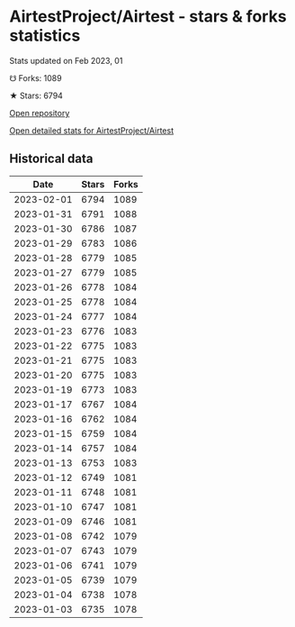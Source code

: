# AirtestProject/Airtest - stars & forks statistics

Stats updated on Feb 2023, 01

☋ Forks: 1089

★ Stars: 6794

[Open repository](https://github.com/AirtestProject/Airtest)

[Open detailed stats for AirtestProject/Airtest](https://reviewgithub.com/rep/AirtestProject/Airtest)

## Historical data
| Date | Stars | Forks |
|------|-------|-------|
| 2023-02-01 | 6794 | 1089 | 
| 2023-01-31 | 6791 | 1088 | 
| 2023-01-30 | 6786 | 1087 | 
| 2023-01-29 | 6783 | 1086 | 
| 2023-01-28 | 6779 | 1085 | 
| 2023-01-27 | 6779 | 1085 | 
| 2023-01-26 | 6778 | 1084 | 
| 2023-01-25 | 6778 | 1084 | 
| 2023-01-24 | 6777 | 1084 | 
| 2023-01-23 | 6776 | 1083 | 
| 2023-01-22 | 6775 | 1083 | 
| 2023-01-21 | 6775 | 1083 | 
| 2023-01-20 | 6775 | 1083 | 
| 2023-01-19 | 6773 | 1083 | 
| 2023-01-17 | 6767 | 1084 | 
| 2023-01-16 | 6762 | 1084 | 
| 2023-01-15 | 6759 | 1084 | 
| 2023-01-14 | 6757 | 1084 | 
| 2023-01-13 | 6753 | 1083 | 
| 2023-01-12 | 6749 | 1081 | 
| 2023-01-11 | 6748 | 1081 | 
| 2023-01-10 | 6747 | 1081 | 
| 2023-01-09 | 6746 | 1081 | 
| 2023-01-08 | 6742 | 1079 | 
| 2023-01-07 | 6743 | 1079 | 
| 2023-01-06 | 6741 | 1079 | 
| 2023-01-05 | 6739 | 1079 | 
| 2023-01-04 | 6738 | 1078 | 
| 2023-01-03 | 6735 | 1078 | 

